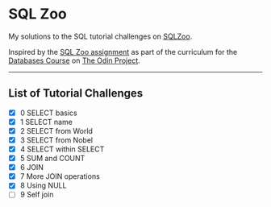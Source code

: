 # SQL Zoo

My solutions to the SQL tutorial challenges on [SQLZoo](https://sqlzoo.net).

Inspired by the [SQL Zoo assignment](https://www.theodinproject.com/lessons/node-path-databases-sql-zoo) as part of the curriculum for the [Databases Course](https://www.theodinproject.com/paths/full-stack-javascript/courses/databases) on [The Odin Project](https://www.theodinproject.com).

---

## List of Tutorial Challenges
* [x] 0 SELECT basics
* [x] 1 SELECT name
* [x] 2 SELECT from World
* [x] 3 SELECT from Nobel
* [x] 4 SELECT within SELECT
* [x] 5 SUM and COUNT
* [x] 6 JOIN
* [x] 7 More JOIN operations
* [x] 8 Using NULL
* [ ] 9 Self join